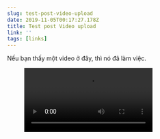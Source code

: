 ```yaml
---
slug: test-post-video-upload
date: 2019-11-05T00:17:27.178Z
title: Test post Video upload
link: ''
tags: [links]
---
```


Nếu bạn thấy một video ở đây, thì nó đã làm việc.

<figure><video src="/videos/2019-11-05--test-post-video-upload-0.mp4" alt="darkmode.mp4"></video></figure>


